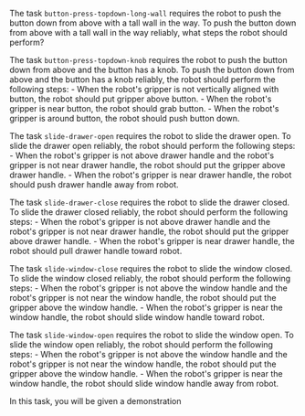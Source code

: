 

The task `button-press-topdown-long-wall` requires the robot to push the button down from above with a tall wall in the way.
To push the button down from above with a tall wall in the way reliably, what steps the robot should perform?

The task `button-press-topdown-knob` requires the robot to push the button down from above and the button has a knob.
To push the button down from above and the button has a knob reliably, the robot should perform the following steps:
    - When the robot's gripper is not vertically aligned with button, the robot should put gripper above button.
    - When the robot's gripper is near button, the robot should grab button.
    - When the robot's gripper is around button, the robot should push button down.

The task `slide-drawer-open` requires the robot to slide the drawer open.
To slide the drawer open reliably, the robot should perform the following steps:
    - When the robot's gripper is not above drawer handle and the robot's gripper is not near drawer handle, the robot should put the gripper above drawer handle.
    - When the robot's gripper is near drawer handle, the robot should push drawer handle away from robot.

The task `slide-drawer-close` requires the robot to slide the drawer closed.
To slide the drawer closed reliably, the robot should perform the following steps:
    - When the robot's gripper is not above drawer handle and the robot's gripper is not near drawer handle, the robot should put the gripper above drawer handle.
    - When the robot's gripper is near drawer handle, the robot should pull drawer handle toward robot.

The task `slide-window-close` requires the robot to slide the window closed.
To slide the window closed reliably, the robot should perform the following steps:
    - When the robot's gripper is not above the window handle and the robot's gripper is not near the window handle, the robot should put the gripper above the window handle.
    - When the robot's gripper is near the window handle, the robot should slide window handle toward robot.

The task `slide-window-open` requires the robot to slide the window open.
To slide the window open reliably, the robot should perform the following steps:
    - When the robot's gripper is not above the window handle and the robot's gripper is not near the window handle, the robot should put the gripper above the window handle.
    - When the robot's gripper is near the window handle, the robot should slide window handle away from robot.



In this task, you will be given a demonstration